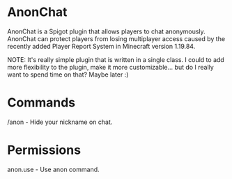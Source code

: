 # AnonChat
AnonChat is a Spigot plugin that allows players to chat anonymously. AnonChat can protect players from losing multiplayer access caused by the recently added Player Report System in Minecraft version 1.19.84.

NOTE: It's really simple plugin that is written in a single class. I could to add more flexibility to the plugin, make it more customizable... but do I really want to spend time on that? Maybe later :)

# Commands
/anon - Hide your nickname on chat.

# Permissions
anon.use - Use anon command.
